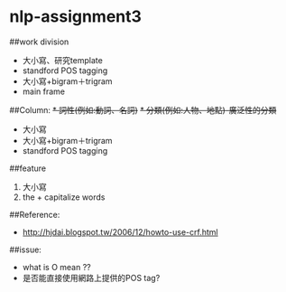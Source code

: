 # nlp-assignment3

##work division
* 大小寫、研究template
* standford POS tagging
* 大小寫+bigram＋trigram
* main frame

##Column:
~~* 詞性(例如:動詞、名詞)~~
~~* 分類(例如:人物、地點)-廣泛性的分類~~
* 大小寫
* 大小寫+bigram＋trigram
* standford POS tagging

##feature
1. 大小寫
2. the + capitalize words

##Reference:
* http://hjdai.blogspot.tw/2006/12/howto-use-crf.html

##issue:
* what is O mean ??
* 是否能直接使用網路上提供的POS tag?
